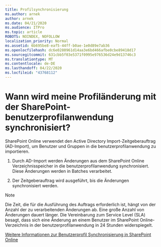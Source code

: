 ```yaml
---
title: Profilsynchronisierung
ms.author: arnek
author: arnek
ms.date: 04/21/2020
ms.audience: ITPro
ms.topic: article
ROBOTS: NOINDEX, NOFOLLOW
localization_priority: Normal
ms.assetid: 6b695be8-eaf5-44ff-b0ae-1e0d89e7ab36
ms.openlocfilehash: dc6e0280961d14aa3e6bd466afbe0cbe89418d17
ms.sourcegitcommit: 631cbb5f03e5371f0995e976536d24e9d13746c3
ms.translationtype: MT
ms.contentlocale: de-DE
ms.lasthandoff: 04/22/2020
ms.locfileid: "43768112"
---
```

# <a name="when-do-my-profile-changes-sync-to-the-sharepoint-user-profile-application"></a>Wann wird meine Profiländerung mit der SharePoint-benutzerprofilanwendung synchronisiert?

SharePoint Online verwendet den Active Directory Import-Zeitgeberauftrag (AD-Import), um Benutzer und Gruppen in die benutzerprofilanwendung zu importieren. 
  
1. Durch AD-Import werden Änderungen aus dem SharePoint Online Verzeichnisspeicher in die benutzerprofilanwendung synchronisiert. Diese Änderungen werden in Batches verarbeitet.
    
2. Der Zeitgeberauftrag wird ausgeführt, bis die Änderungen synchronisiert werden.
    
> [!NOTE]
> Die Zeit, die für die Ausführung des Auftrags erforderlich ist, hängt von der Anzahl der zu verarbeitenden Änderungen ab. Eine große Anzahl von Änderungen dauert länger. Die Vereinbarung zum Service Level (SLA) besagt, dass sich eine Änderung an einem Benutzer im SharePoint Online-Verzeichnis in der benutzerprofilanwendung in 24 Stunden widerspiegelt. 
  
[Weitere Informationen zur Benutzerprofil Synchronisierung in SharePoint Online](https://go.microsoft.com/fwlink/?linkid=875671)
  

